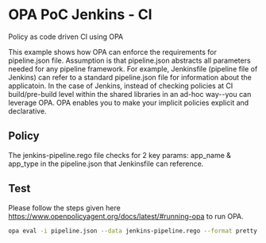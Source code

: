 # OPA PoC Jenkins - CI
Policy as code driven CI using OPA

This example shows how OPA can enforce the requirements for pipeline.json file. Assumption is that pipeline.json abstracts all parameters needed for any pipeline framework. For example, Jenkinsfile (pipeline file of Jenkins) can refer to a standard pipeline.json file for information about the applicatoin.
In the case of Jenkins, instead of checking policies at CI build/pre-build level within the shared libraries in an ad-hoc way--you can leverage OPA.
OPA enables you to make your implicit policies explicit and declarative.

## Policy
The jenkins-pipeline.rego file checks for 2 key params: app_name & app_type in the pipeline.json that Jenkinsfile can reference.

## Test
Please follow the steps given here https://www.openpolicyagent.org/docs/latest/#running-opa to run OPA.

```bash
opa eval -i pipeline.json --data jenkins-pipeline.rego --format pretty --fail-defined data.opa.jenkins.pipeline
```
